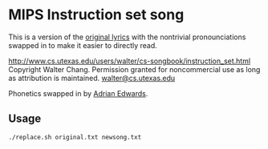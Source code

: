 # MIPS Instruction set song


This is a version of the [original lyrics](http://www.cs.utexas.edu/users/walter/cs-songbook/instruction_set.html) with the nontrivial pronounciations swapped in to make it easier to directly read.



http://www.cs.utexas.edu/users/walter/cs-songbook/instruction_set.html
Copyright Walter Chang. Permission granted for noncommercial use as long as attribution is maintained. walter@cs.utexas.edu 

Phonetics swapped in by [Adrian Edwards](www.adriancedwards.com).


## Usage
`./replace.sh original.txt newsong.txt`
